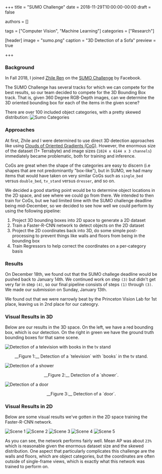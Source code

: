 +++
title = "SUMO Challenge"
date = 2018-11-29T10:00:00-00:00
draft = false

authors = []

tags = ["Computer Vision", "Machine Learning"]
categories = ["Research"]


[header]
image = "sumo.png"
caption = "3D Detection of a Sofa"
preview = true

+++

### Background
In Fall 2018, I joined [Zhile Ren](http://cs.brown.edu/people/zr1/) on the [SUMO Challenge](https://www.cc.gatech.edu/~dellaert/FrankDellaert/Frank_Dellaert/Frank_Dellaert.html) by Facebook.

The SUMO Challenge has several tracks for which we can compete for the best results, so our team decided to compete for the 3D Bounding Box track. That is, given 360 Degree RGB-Depth images, can we determine the 3D oriented bounding box for each of the items in the given scene?

There are over 100 included object categories, with a pretty skewed distribution:
![Sumo Categories](/img/category_stats.png)

### Approaches
At first, Zhile and I were determined to use direct 3D detection approaches like using [Clouds of Oriented Gradients (CoG)](http://cs.brown.edu/people/zr1/publications/cvpr2016/cvpr2016.pdf). However, the enormous size of the dataset (1+ Terrabyte) and image sizes (`1024 x 6144 x 3 channels`) immediately became problematic, both for training and inference.

CoGs are great when the shape of the categories are easy to discern (i.e shapes that are not predominantly "box-like"), but in SUMO, we had many items that would have taken on very similar CoGs such as `single_bed` versus `double_bed`, `tv_stand` versus `dresser`, and so on.

We decided a good starting point would be to determine object locations in the 2D space, and see where we could go from there. We intended to then train for CoGs, but we had limited time with the SUMO challenge deadline being mid-December, so we decided to see how well we could perform by using the following pipeline:

1. Project 3D bounding boxes into 2D space to generate a 2D dataset
2. Train a Faster-R-CNN network to detect objects on the 2D dataset
3. Project the 2D coordinates back into 3D, do some simple post-processing to prevent things like walls and floors from being in the bounding box
4. Train Regressors to help correct the coordinates on a per-category basis


### Results
On December 18th, we found out that the SUMO challege deadline would be pushed back to January 14th. We continued work on step `(3)` but didn't get very far in step `(4)`, so our final pipeline consists of steps `(1)` through `(3)`. We made our submission on Sunday, January 13th.

We found out that we were narrowly beat by the Princeton Vision Lab for 1st place, leaving us in 2nd place for our cateogry.


### Visual Results in 3D
Below are our results in the 3D space. On the left, we have a red bounding box, which is our detection. On the right in green we have the ground truth bounding boxes for that same scene.

![Detection of a television  with books in the tv stand](/img/sumo/sumo_tv.png)
<center> __Figure 1:__ Detection of a `television`  with `books` in the tv stand. </center>

![Detection of a shower](/img/sumo/sumo_shower.png)
<center> __Figure 2:__ Detection of a `shower`. </center>

![Detection of a door](/img/sumo/sumo_door.png)
<center> __Figure 3:__ Detection of a `door`. </center>


### Visual Results in 2D
Below are some visual results we've gotten in the 2D space training the Faster-R-CNN network.

![Scene 1](/img/sumo/one.jpg)
![Scene 2](/img/sumo/two.jpg)
![Scene 3](/img/sumo/three.jpg)
![Scene 4](/img/sumo/four.jpg)
![Scene 5](/img/sumo/five.jpg)

As you can see, the network performs fairly well. Mean AP was about `23%` which is reasonable given the enormous dataset size and the skewed distribution. One aspect that particularly complicates this challenge are the walls and floors, which are object categories, but the coordinates are often outside of single-frame views, which is exactly what this network was trained to perform on.


